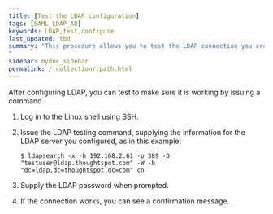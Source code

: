 ```yaml
---
title: [Test the LDAP configuration]
tags: [SAML_LDAP_AD]
keywords: LDAP,test,configure
last_updated: tbd
summary: "This procedure allows you to test the LDAP connection you created.
"
sidebar: mydoc_sidebar
permalink: /:collection/:path.html
---
```

After configuring LDAP, you can test to make sure it is working by issuing a command.

1. Log in to the Linux shell using SSH.
2. Issue the LDAP testing command, supplying the information for the LDAP server you configured, as in this example:

    ```
    $ ldapsearch -x -h 192.168.2.61 -p 389 -D "testuser@ldap.thoughtspot.com" -W -b "dc=ldap,dc=thoughtspot,dc=com" cn
    ```

3. Supply the LDAP password when prompted.
4. If the connection works, you can see a confirmation message.
